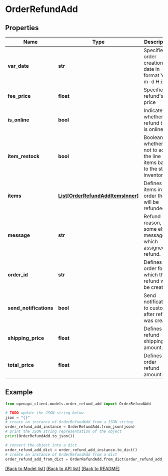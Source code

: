 # OrderRefundAdd


## Properties

Name | Type | Description | Notes
------------ | ------------- | ------------- | -------------
**var_date** | **str** | Specifies an order creation date in format Y-m-d H:i:s | [optional] 
**fee_price** | **float** | Specifies refund&#39;s fee price | [optional] 
**is_online** | **bool** | Indicates whether refund type is online | [optional] [default to False]
**item_restock** | **bool** | Boolean, whether or not to add the line items back to the store inventory. | [optional] [default to False]
**items** | [**List[OrderRefundAddItemsInner]**](OrderRefundAddItemsInner.md) | Defines items in the order that will be refunded | [optional] 
**message** | **str** | Refund reason, or some else message which assigned to refund. | [optional] 
**order_id** | **str** | Defines the order for which the refund will be created. | [optional] 
**send_notifications** | **bool** | Send notifications to customer after refund was created | [optional] [default to False]
**shipping_price** | **float** | Defines refund shipping amount. | [optional] 
**total_price** | **float** | Defines order refund amount. | [optional] 

## Example

```python
from openapi_client.models.order_refund_add import OrderRefundAdd

# TODO update the JSON string below
json = "{}"
# create an instance of OrderRefundAdd from a JSON string
order_refund_add_instance = OrderRefundAdd.from_json(json)
# print the JSON string representation of the object
print(OrderRefundAdd.to_json())

# convert the object into a dict
order_refund_add_dict = order_refund_add_instance.to_dict()
# create an instance of OrderRefundAdd from a dict
order_refund_add_from_dict = OrderRefundAdd.from_dict(order_refund_add_dict)
```
[[Back to Model list]](../README.md#documentation-for-models) [[Back to API list]](../README.md#documentation-for-api-endpoints) [[Back to README]](../README.md)


